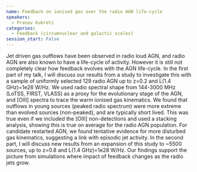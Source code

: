 ```yaml
---
name: Feedback on ionised gas over the radio AGN life-cycle
speakers:
  - Pranav Kukreti
categories:
  - Feedback (circumnuclear and galactic scales)
session_start: False
---
```


Jet driven gas outflows have been observed in radio loud AGN, and radio AGN are also known to have a life-cycle of activity. However it is still not completely clear how feedback evolves with the AGN life-cycle. In the first part of my talk, I will discuss our results from a study to investigate this with a sample of uniformly selected 129 radio AGN up to z=0.2 and L(1.4 GHz)=1e26 W/Hz. We used radio spectral shape from 144-3000 MHz (LoTSS, FIRST, VLASS) as a proxy for the evolutionary stage of the AGN, and [OIII] spectra to trace the warm ionised gas kinematics. We found that outflows in young sources (peaked radio spectrum) were more extreme than evolved sources (non-peaked), and are typically short lived. This was true even if we included the [OIII] non-detections and used a stacking analysis, showing this is true on average for the radio AGN population. For candidate restarted AGN, we found tentative evidence for more disturbed gas kinematics, suggesting a link with episodic jet activity. In the second part, I will discuss new results from an expansion of this study to ~5500 sources, up to z=0.8 and L(1.4 GHz)=1e28 W/Hz. Our findings support the picture from simulations where impact of feedback changes as the radio jets grow.
